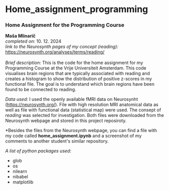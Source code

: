# Home_assignment_programming
### **Home Assignment for the Programming Course**
**Maša Mlinarič**<br>
*completed on:* 10. 12. 2024<br>
*link to the Neurosynth pages of my concept (reading):* https://neurosynth.org/analyses/terms/reading/<br>
<br>
*Brief description:* This is the code for the home assignment for my Programming Course at the Vrije Universiteit Amsterdam. This code visualises brain regions that are typically associated with reading and creates a histogram to show the distribution of positive z-scores in my functional file. The goal is to understand which brain regions have been found to be connected to reading.

*Data used:*
I used the openly available fMRI data on Neurosynht (https://neurosynth.org/). File with high resolution MRI anatomical data as well as file with functional data (statistical map) were used. The consept of *reading* was selected for investigation. Both files were downloaded from the Neurosynth webpage and stored in this project reposiroty.

*Besides the files from the Neurosynth webpage, you can find a file with my code called **home_assignment.ipynb** and a screenshot of my comments to another student's similar repository.

*A list of python packages used:*<br>
- glob
-  os
-  nilearn
-  nibabel
-  matplotlib
